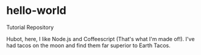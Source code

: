 hello-world
===========

Tutorial Repository

Hubot, here, I like Node.js and Coffeescript (That's what I'm made of!).
I've had tacos on the moon and find them far superior to Earth Tacos.
